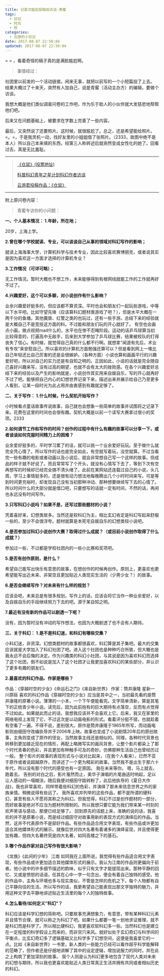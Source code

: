 ```yaml
---
title: 记某次尴尬投稿加访谈-青蜜
tags:
  - 日记
  - 时光
  - 短
categories:
  - 云游的小日记
date: 2017-08-07 22:50:04
updated: 2017-08-07 22:50:04
---
```


= = ，看着奇怪的稿子真的是满脸尴尬啊。

<!-- more -->

> 事情经过：

社团里以前发的一个活动链接。闲来无事，就把以前写的一个小短篇投了上去。
结果大概过了十来天，突然有人加自己，说是青蜜（活动主办方）的编辑，要做个访谈。

我想大概是他们类似调查问卷的工作吧，作为乐于助人的小伙伴就大发慈悲地帮帮他们吧。

后来又在问题基础上，被要求在字数上完善了一些内容。

最后，又突然说了还要照片。这时候，就很尴尬了。总之，还是希望能给照片。=。=，于是我灵机一动，找好友里的小姐姐借了张照片。（2333，故图中绝不是本人）所以自己本来填的东西，经第三人称转述后就突然变成女性化的她了。回看过去，真是无比羞耻。

* * *
> [《仓鼠》(投票地址)](http://sci.kpcswa.org.cn/index/show/id/91)
> 
>   [科普科幻青年之星计划科幻作者访谈](https://mp.weixin.qq.com/s?__biz=MzIzNjI0MDg5NQ==&amp;mid=2653968745&amp;idx=1&amp;sn=2d362c7689b3c198bb05a4397c918c82&amp;chksm=f31e13f9c4699aeff5851c6d5ba1a46dc6a8e09aca3e98c7a9aa882a91de71b05b4cfec8c806&amp;mpshare=1&amp;scene=1&amp;srcid=0807OCTLvw6fUwJFr27MJcJ3&amp;key=73b938db81aca5b365f0e23eceed8a6c1903ac4155734de502703a4a0b88ba9d785b1aeb8cd27e6d4a50b63be6049e0c5c6fccf93728eee405cc52041f57856bbbc436b85b5dfa6d309f2d42c4471e67&amp;ascene=1&amp;uin=MjI2NTI4MTA0MQ%3D%3D&amp;devicetype=Windows-QQBrowser&amp;version=61030006&amp;pass_ticket=4zEM%2BpWP3Z0bzwPomr4ZZEyYqZpzTM%2FzKRGwrLwnennTr579PmAebeT5jLQLfmBZ)
> 
>   [云游君投稿作品：《仓鼠》](https://mp.weixin.qq.com/s?__biz=MzIzNjI0MDg5NQ==&amp;mid=2653968745&amp;idx=2&amp;sn=980c86786480fd2e3d6d6c29792f4ff3&amp;chksm=f31e13f9c4699aef115f6c0cedac786e6a495cd6161694dbf56a5b1ebc05ddf1d97951bfbd9a&amp;mpshare=1&amp;scene=1&amp;srcid=080700zwQcLo1VC7Au61cQdL&amp;key=73b938db81aca5b3ac6933f8b0b992bcd51cb2cebeb951f92fc7383c4c594437e76826f05839505415674bf2848a7b0a016378473fd8af61e53b585ae473735b41be7d64bfc50af79bf881f3db890d85&amp;ascene=1&amp;uin=MjI2NTI4MTA0MQ%3D%3D&amp;devicetype=Windows-QQBrowser&amp;version=61030006&amp;pass_ticket=4zEM%2BpWP3Z0bzwPomr4ZZEyYqZpzTM%2FzKRGwrLwnennTr579PmAebeT5jLQLfmBZ)

* * *

附上原问卷内容：

> 青蜜专访你的小问题：

**一、个人基本情况：
1.年龄，所在地；**

20岁，上海上学。

**2.曾在哪个学校就读、专业，可以谈谈自己从事的领域对科幻写作的影响；**

就读上海海事大学，计算机科学与技术专业，因此比较喜欢赛博朋克，或者说其实是因为喜欢这一方面才选择的计算机专业？

**3.工作情况（可详可略）；**

无工作情况。暂时大概也不想工作，未来能够得到有根网线就能工作的工作就再好不过了。

**4.兴趣爱好，这个可以多聊，对小说创作有什么影响？**

业余兴趣爱好挺多的，但应该都不算资深。平时也会和朋友们一起玩些游戏，中等以下水平吧。比如守望先锋（应该算科幻题材类游戏了吧？），但是水平大概在一两千分的鱼塘。其他魔兽、红警之类的也玩过，还有一些手游。总结下来的经验就是大概自己不是竞技这方面的料。不过能和朋友们玩的开心就好了。
有空也会画点小画，做点视频mad什么的，水平也在惨不忍睹阶段。运动的话乒乓球算当初比较得意的，打遍高中无敌手，后来到大学参加了乒乓球比赛，结果被校队的打得丧失了信心。有时候，就觉得自己真的什么都不行啊。就想拿“闻道有先后，术业有专攻”来安慰自己。所以喜欢的计算机方面勉强还算可以？但是看到网上一堆比自己年轻还比自己厉害的还是会很嫉妒。（各种方面）小说也算和画画平行的兴趣爱好吧，所以对自己的实力还是有自知之明的。正因如此，小说的话就是完全随自己喜好兴趣来写，没有过高的期望，也就不会有太大的挫败感。在各个兴趣爱好总结下来的经验以及产生的影响就是，小说创作其实用来自娱自乐，写的开心就再好不过了吧。能够把自己内心的幻想世界记录下来，描述出来并展示给自己乃至更多人看到，让某一段时光为此占用并由衷感到有趣就足够了。

**二、关于写作：
1.什么时候，什么契机开始写作？**

小时候看点童话故事传说故事，自己就也会想象一些简单的故事并试图将之记录下来。花费在这里的时间也会很有趣。契机大概是以前一个读写大赛拿过很小的奖项。2333

**2.如何调节工作和写作的时间？创作的过程中有什么有趣的故事可以分享一下，或者谈谈如何克服时间精力上的困难？**

业余爱好挺多的，平时学习累了的话，就可以挑一个业余爱好玩玩。至于做什么就完全凭心情了。所以写作的话也是完全如此，有空就写着玩，没空就算。不过当看完一些有趣的电影或者动画以及小说后，就会非常想自己写一个这样的故事。但成品的样子就不好说了。而且常常写了个开头，就没有心情写下去了，等到下次有空再想写的时候却已经完全搞不清头绪了。此前在某网站还连载过自己的小说，头几周，学习上事情挺多的，还是很有动力想法地每晚腾出几个小时时间来写。可是等到时间更充裕时，却发现自己没有当初那种冲动、那种想要继续写下去的心情了。所以时间什么的大部分就是借口吧，只要想写的话就一定有时间，不然的话，再闲也永远没有时间写作。

**3.只写科幻小说吗？如果不是，还写过那些题材的小说？**

凭着喜好来，幻想类居多。当然还是软科幻为主，相比玄幻肯定是科幻写起来舒服一些的，至少不会很浮夸。题材就算是本死宅自娱自乐的幻想类轻小说吧。

**4.是否参加过科幻小说创作大赛？取得过什么成就？（或目前小说创作取得了什么成就？）**

参加过一些，不过都是学校社团内的一些小比赛和奖项吧。

**5.是否有创作原则，是什么？**

希望自己能写出快乐有意思的故事，在想创作的时候再创作。原则上，更喜欢也更希望能写出近未来、非架空且更加贴近人类现实生活的（少男少女？）的故事。

**6.是否会继续写作？对未来有什么样的规划？**

应该会吧，未来总是有很多规划，写作上的话，应该会将它当作一种业余爱好，以及自娱自乐的手段继续努力下去的吧。源于某自知之明。

**7.最近有没有新的作品可以剧透一下呢？**

没有，因为暂时没有冲动的写作想法，也因为大概剧透了也不会有人期待。

**三、关于科幻：
1.是不是科幻迷，和科幻有哪些交集？**

小科幻迷，非资深。幻想类题材的故事都很喜欢，科幻算是其子集吧。最大的交集应该就是大学加入了科幻社团了吧。进入这个社团也是种种巧合所致，但大概也是我永远不会后悔的决定。作为兴趣类的科幻小社团，与其说是因为喜欢科幻而选择了这个社团，倒不如说是加入了这个社团才让我更加喜欢科幻的某些部分，并认识了更多有趣的朋友们。

**2.最喜欢的科幻作品、作家是哪些？**

作品：《穿越时空的少女》《命运石之门》《来自新世界》
作家：筒井康隆 星新一 川原砾
喜欢的科幻作品《穿越时空的少女》应当是其中之一，当初最先看的是筒井康隆的原著小说。薄薄的一小本，一个下午便能看完。文字简单清新，算是其笔下的正统青少年小说。读完后，因为此前抱有的巨大期待有点落空，反而有点觉得不过如此。如果就此而止的话，我想我应该并不会喜欢上它。后来，我又在家里的网络电视上发现了它，不过这次是以动画电影的形式。看着评分挺不错，也就趁着有空看了一遍。不得不说，差别很大。原作是筒井康隆于1965年所写，而动画电影则由细田守改编执导并于2006年上映。故事也变成了小说剧情20年后的原创故事，主角则变成了原作的侄女，当然故事主线还是相似的。同理，各种时代背景也转移到更加接近现在的情形，再配上略微写实的画风背景，让整个影片都染上了那个时代青春的色彩，并且更加有种触手可及的奇妙。仿佛那种生活自己也曾经历过一般。
整个影片的故事的表现形式与小说对比起来，（在我个人看来），已然不亚于原作或者说超越原作，而讲述了一个更为精彩的故事。当然我不是出生于那六十年代，所以没有那个时代的感受也有一定原因。
我在未来等你。
嗯，马上就去，跑着去。
告别的对白之后，影片戛然而止，奥华子演唱的片尾曲适时响起，足以让人感动的一塌糊涂。随后我便对细田守路转粉了，此后他执导的《夏日大作战》，我也非常喜欢，同样带着些科幻的色彩，并演绎了那未来信息世界之外的家族亲情。稍微说得有些远了。
我所喜欢并列举的这些作品，都不是所谓的硬科幻，甚至有些人不愿将其称之为科幻。但我觉得，科幻不过是创作题材的一部分，而好故事是绝对不应当为题材所限制的。所以我想只要它能为我们带来某一时刻的欢声笑语与感动，那便已经足够了。
回到原先的话题上来，准确的说的话，我喜欢的并不是原著小说，而是经过细田守对故事用新的表现方式的演绎后的作品。当然，这并不代表原作不是部好作品。有些作品适合用文字表现，有些作品或许更加适合其他媒体形式的展示。就像后世对四大名著有着诸多的演绎呈现，并且使得更加有趣，但四大名著终究是四大名著，如同高楼之下的基石。

**3.哪个作品作家对自己写作有很大影响？**

《龙族》《此间的少年》 江南
如同我在上面所说，我觉得有些作品适合用文字表现，有些作品或许更加适合其他媒体形式的展示。我认为江南的作品则更偏向于前者。他小说中的许多细节描述的韵味，似乎只有文字才能提现出来。那种平静的回忆、又或是愤怒的话语，任其在心中一字一句念出，便会有着自己独特的感受。他的作品中，主角与环境也多与现实类似，不管是怎样的危机之下，每个人物都有自己平静向往的生活。所以写作的话，我更希望自己能表现出那文字独特的魅力，并用这种文字去平静地讲述贴近生活里的每个人的独特故事。

**4.怎么看待/如何定义“科幻”？**

科幻应该是科学幻想的简称吧。只要故事充满想象力，有意思，带有某种科幻元素并且情节合理，就可以称之为科幻了吧。如果什么都要一笔一划地求证推理，就不是科幻而是科学了。所以相比硬科幻，我更喜欢软科幻多一些。当然科幻也是建立在一定程度的科学假设上而来的，而非空穴来风。就好似处于玄幻奇幻与科学间的平衡点，比玄幻奇幻多了逻辑基础又比科学多了幻想空间，这便是我喜爱它的一点。比如《来自新世界》一书里，新人类的一些能力已经可以看作超乎科学能解释的范畴了，但作者还是仔细地讲解了其中的设定逻辑，增加说服力的同时，并在此之上构筑了更加深刻的故事。
我个人则是认为科幻更多地包含了现代人类对未来的幻想与期待，所以我也更喜欢能贴近人类日常真正生活并拥有共同或者相似历史的科幻。